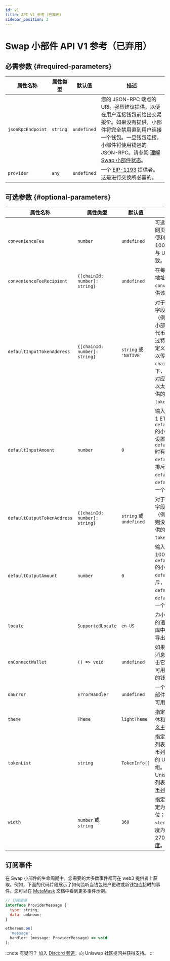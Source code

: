 ```yaml
---
id: v1
title: API V1 参考（已弃用）
sidebar_position: 2
---
```


# Swap 小部件 API V1 参考（已弃用）

<div className="widget-api">

## 必需参数 {#required-parameters}

| 属性名称         | 属性类型 | 默认值   | 描述                                                                                                                                                                                                                                                                                                                                                                                        |
| ----------------- | --------- | ------------- | -------------------------------------------------------------------------------------------------------------------------------------------------------------------------------------------------------------------------------------------------------------------------------------------------------------------------------------------------------------------------------------------------- |
| `jsonRpcEndpoint` | `string`  | `undefined`   | 您的 JSON-RPC 端点的 URI。强烈建议提供，以便在用户连接钱包前给出交易报价。如果没有提供，小部件将完全禁用直到用户连接一个钱包。一旦钱包连接，小部件将使用钱包的 JSON-RPC。请参阅 [理解 Swap 小部件状态](/sdk/swap-widget/guides/getting-started#understanding-widget-states)。 |
| `provider`        | `any`     | `undefined`   | 一个 [EIP-1193](https://eips.ethereum.org/EIPS/eip-1193) 提供者。这是进行交换所必需的。                                                                                                                                                                                                                                                                                                         |

## 可选参数 {#optional-parameters}

| 属性名称                   | 属性类型                     | 默认值           | 描述                                                                                                                                                                                                                                                                                                                                                                                                                                                                                                                          |
| --------------------------- | ----------------------------- | ----------------------- | ------------------------------------------------------------------------------------------------------------------------------------------------------------------------------------------------------------------------------------------------------------------------------------------------------------------------------------------------------------------------------------------------------------------------------------------------------------------------------------------------------------------------------------ |
| `convenienceFee`            | `number`                      | `undefined`             | 可选地，您可以在通过您的网页应用执行的交换上收取便利费。允许的范围是 1 到 100 个基点（包括 100），与 Uniswap v3 边缘合约一致。                                                                                                                                                                                                                                                                                                                                                                                                                                                         |
| `convenienceFeeRecipient`   | `{[chainId: number]: string}` | `undefined`             | 在每个网络上接收便利费的地址。如果提供了 `convenienceFee`，则必须提供该参数。                                                                                                                                                                                                                                                                                                                                                                                                                                |
| `defaultInputTokenAddress`  | `{[chainId: number]: string}` | `string` 或 `'NATIVE'`  | 对于每个网络链 ID，在输入字段中默认选择的代币地址（例如 USDC）。如果留空，小部件将使用连接链的原生代币作为默认值。这可以通过特殊字符串 `'NATIVE'` 明确定义。为了方便起见，您可以传递单个字符串而不是 `chainId` 映射。在这种情况下，小部件将假定该字符串对应的是 `chaindId=1` 的 L1 以太坊地址。在此参数中提供的任何地址都必须包含在 `tokenList` 中。 |
| `defaultInputAmount`        | `number`                      | `0`                     | 输入字段的默认金额（例如 1 ETH）。此值将遵循 `defaultInputTokenAddress` 的小数位数。此参数仅在也设置了 `defaultInputTokenAddress` 时有效。此参数与 `defaultOutputAmount` 相互排斥，因此您只能设置 `defaultInputAmount` 和 `defaultOutputAmount` 中的一个。                                                                                                                                                                                         |
| `defaultOutputTokenAddress` | `{[chainId: number]: string}` | `string` 或 `undefined` | 对于每个网络链 ID，在输入字段中默认选择的代币地址（例如 USDC）。如果留空，则没有默认值。此参数中提供的任何地址都必须包含在 `tokenList` 中。                                                                                                                                                                                                                                                                                                                                                                                                                                                           |
| `defaultOutputAmount`       | `number`                      | `0`                     | 输入字段的默认金额（例如 100 USDC）。此值将遵循 `defaultOutputTokenAddress` 的小数位数。此参数与 `defaultInputAmount` 相互排斥，因此您只能设置 `defaultInputAmount` 和 `defaultOutputAmount` 中的一个。                                                                                                                                                                                                                                                                                                                              |
| `locale`                    | `SupportedLocale`             | `en-US`                 | 为小部件界面指定一个明确的语言环境。这可以设置为库中在 [`SUPPORTED_LOCALES`](https://github.com/Uniswap/widgets/blob/main/src/constants/locales.ts) 导出的值之一。                                                                                                                                                                                                                                                                                                          |
| `onConnectWallet`           | `() => void`                  | `undefined`             | 如果传递，"连接您的钱包" 消息将是可点击的，并且点击它会触发此处理函数。这可用于从小部件触发您自己的钱包连接流程。                                                                                                                                                                                                                                                                                                                                                                                                                                                                     |
| `onError`                   | `ErrorHandler`                | `undefined`             | 一个错误处理器，接收在小部件中发生的任何错误。这可用于收集错误指标。                                                                                                                                                                                                                                                                                                                                                                                                                  |
| `theme`                     | `Theme`                       | `lightTheme`            | 指定自定义主题（颜色、字体和边框半径）。请参阅 [自定义主题](/sdk/swap-widget/guides/getting-started#customizing-theme)。                                                                                                                                                                                                                                                                                                                                                                                                  |
| `tokenList`                 | `string`                      | `TokenInfo[]`           | 指定默认出现在代币选择器列表中的代币集。接受由代币列表标准定义的代币列表的 URI，或内联的代币数组。如果没有提供，将使用 Uniswap Labs 默认的代币列表。请参阅 [自定义默认代币列表](/sdk/swap-widget/guides/getting-started#customizing-default-token-list)。                                                                                                                                                                                                                                 |
| `width`                     | `number` 或 `string`          | `360`                   | 指定小部件的宽度。如果指定为数字，这是以像素为单位；否则，它被解释为 CSS `<length>` 数据类型。推荐宽度为 360px。最小宽度为 270px。请参阅 [自定义宽度](/sdk/swap-widget/guides/getting-started#customizing-width)。                                                                                                                                                                                                                                                                                                                             |

## 订阅事件

在 Swap 小部件的生命周期中，您需要的大多数事件都可在 web3 提供者上获取。例如，下面的代码片段展示了如何监听当钱包账户更改或新钱包连接时的事件。您可以在 [MetaMask](https://docs.metamask.io/guide/ethereum-provider.html) 文档中看到更多事件示例。

```js
// 订阅消息
interface ProviderMessage {
  type: string;
  data: unknown;
}

ethereum.on(
  'message',
  handler: (message: ProviderMessage) => void
);
```

</div>

:::note 有疑问？
加入 [Discord 频道](https://discord.com/channels/597638925346930701/941447445844463676)，向 Uniswap 社区提问并获得支持。
:::